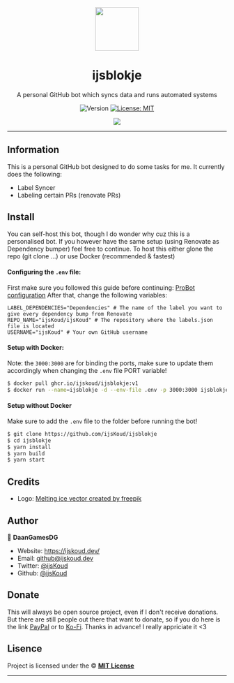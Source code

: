 <div align="center">
    <img src="https://avatars.githubusercontent.com/in/214508" width="100px" />
    <h1>ijsblokje</h1>
  
  <p>A personal GitHub bot which syncs data and runs automated systems</p>
  
  <p align="center">
    <img alt="Version" src="https://img.shields.io/badge/version-1.0.0-blue.svg" />
    <a href="/LICENSE" target="_blank">
      <img alt="License: MIT" src="https://img.shields.io/badge/License-MIT-yellow.svg" />
    </a>
  </p>

  <a href="https://ijskoud.dev/discord" target="_blank">
    <img src="https://ijskoud.dev/discord/banner" />
  </a>
</div>

---

## Information

This is a personal GitHub bot designed to do some tasks for me. It currently does the following:

-   Label Syncer
-   Labeling certain PRs (renovate PRs)

## Install

You can self-host this bot, though I do wonder why cuz this is a personalised bot. If you however have the same setup (using Renovate as Dependency bumper) feel free to continue. To host this either glone the repo (git clone ...) or use Docker (recommended & fastest)

#### Configuring the `.env` file:

First make sure you followed this guide before continuing: [ProBot configuration](https://probot.github.io/docs/development/#manually-configuring-a-github-app)
After that, change the following variables:

```env
LABEL_DEPENDENCIES="Dependencies" # The name of the label you want to give every dependency bump from Renovate
REPO_NAME="ijsKoud/ijsKoud" # The repository where the labels.json file is located
USERNAME="ijsKoud" # Your own GitHub username
```

#### Setup with Docker:

Note: the `3000:3000` are for binding the ports, make sure to update them accordingly when changing the `.env` file PORT variable!

```bash
$ docker pull ghcr.io/ijskoud/ijsblokje:v1
$ docker run --name=ijsblokje -d --env-file .env -p 3000:3000 ijsblokje:v1
```

#### Setup without Docker

Make sure to add the `.env` file to the folder before running the bot!

```bash
$ git clone https://github.com/ijsKoud/ijsblokje
$ cd ijsblokje
$ yarn install
$ yarn build
$ yarn start
```

## Credits

-   Logo: <a href='https://www.freepik.com/vectors/melting-ice'>Melting ice vector created by freepik</a>

## Author

👤 **DaanGamesDG**

-   Website: https://ijskoud.dev/
-   Email: <github@ijskoud.dev>
-   Twitter: [@ijsKoud](https://twitter.com/ijs_Koud)
-   Github: [@ijsKoud](https://github.com/ijsKoud)

## Donate

This will always be open source project, even if I don't receive donations. But there are still people out there that want to donate, so if you do here is the link [PayPal](https://paypal.me/daangamesdg) or to [Ko-Fi](https://ijskoud.dev/kofi). Thanks in advance! I really appriciate it <3

## Lisence

Project is licensed under the © [**MIT License**](/LICENSE)

---

